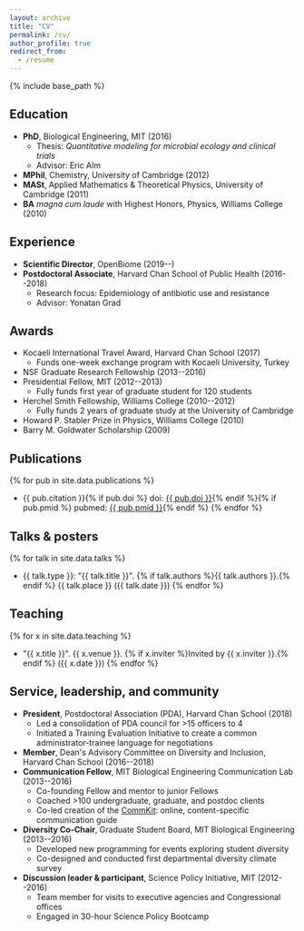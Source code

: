 ```yaml
---
layout: archive
title: "CV"
permalink: /cv/
author_profile: true
redirect_from:
  - /resume
---
```


{% include base_path %}

## Education

- **PhD**, Biological Engineering, MIT (2016)
    - Thesis: *Quantitative modeling for microbial ecology and clinical trials*
    - Advisor: Eric Alm
- **MPhil**, Chemistry, University of Cambridge (2012)
- **MASt**, Applied Mathematics & Theoretical Physics, University of Cambridge (2011)
- **BA** *magna cum laude* with Highest Honors, Physics, Williams College (2010)

## Experience

- **Scientific Director**, OpenBiome (2019--)
- **Postdoctoral Associate**, Harvard Chan School of Public Health (2016--2018)
    - Research focus: Epidemiology of antibiotic use and resistance
    - Advisor: Yonatan Grad

## Awards

- Kocaeli International Travel Award, Harvard Chan School (2017)
    - Funds one-week exchange program with Kocaeli University, Turkey
- NSF Graduate Research Fellowship (2013--2016)
- Presidential Fellow, MIT (2012--2013)
    - Fully funds first year of graduate student for 120 students
- Herchel Smith Fellowship, Williams College (2010--2012)
    - Fully funds 2 years of graduate study at the University of Cambridge
- Howard P. Stabler Prize in Physics, Williams College (2010)
- Barry M. Goldwater Scholarship (2009)

## Publications

{% for pub in site.data.publications %}
  - {{ pub.citation }}{% if pub.doi %} doi: <a href="http://doi.org/{{ pub.doi }}">{{ pub.doi }}</a>{% endif %}{% if pub.pmid %} pubmed: <a href="http://ncbi.nlm.nih.gov/pubmed/{{ pub.pmid }}">{{ pub.pmid }}</a>{% endif %}
{% endfor %}

## Talks & posters

{% for talk in site.data.talks %}
  - {{ talk.type }}: "{{ talk.title }}". {% if talk.authors %}{{ talk.authors }}.{% endif %} {{ talk.place }} ({{ talk.date }})
{% endfor %}

## Teaching

{% for x in site.data.teaching %}
  - "{{ x.title }}". {{ x.venue }}. {% if x.inviter %}Invited by {{ x.inviter }}.{% endif %} ({{ x.date }})
{% endfor %}

## Service, leadership, and community

- **President**, Postdoctoral Association (PDA), Harvard Chan School (2018)
    - Led a consolidation of PDA council for >15 officers to 4
    - Initiated a Training Evaluation Initiative to create a common administrator-trainee language for negotiations
- **Member**, Dean's Advisory Committee on Diversity and Inclusion, Harvard Chan School (2016--2018)
- **Communication Fellow**, MIT Biological Engineering Communication Lab (2013--2016)
    - Co-founding Fellow and mentor to junior Fellows
    - Coached >100 undergraduate, graduate, and postdoc clients
    - Co-led creation of the [CommKit](https://mitcommlab.mit.edu/be/use-the-commkit/): online, content-specific communication guide
- **Diversity Co-Chair**, Graduate Student Board, MIT Biological Engineering (2013--2016)
    - Developed new programming for events exploring student diversity
    - Co-designed and conducted first departmental diversity climate survey
- **Discussion leader & participant**, Science Policy Initiative, MIT (2012--2016)
    - Team member for visits to executive agencies and Congressional offices
    - Engaged in 30-hour Science Policy Bootcamp
